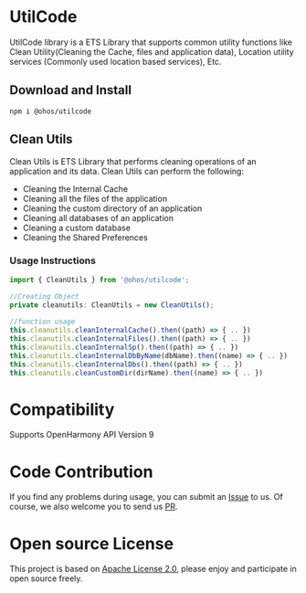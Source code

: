 # UtilCode

UtilCode library is a ETS Library that supports common utility functions like Clean Utility(Cleaning the Cache, files and application data), Location utility services (Commonly used location based services), Etc.

## Download and Install

    npm i @ohos/utilcode

## Clean Utils

Clean Utils is ETS Library that performs cleaning operations of an application and its data. Clean Utils can perform the following:

*  Cleaning the Internal Cache 
*  Cleaning all the files of the application
*  Cleaning the custom directory of an application
*  Cleaning all databases of an application
*  Cleaning a custom database
*  Cleaning the Shared Preferences

### Usage Instructions

```js
import { CleanUtils } from '@ohos/utilcode';
```

```js
//Creating Object
private cleanutils: CleanUtils = new CleanUtils();
 
//function usage
this.cleanutils.cleanInternalCache().then((path) => { .. })
this.cleanutils.cleanInternalFiles().then((path) => { .. })
this.cleanutils.cleanInternalSp().then((path) => { .. })
this.cleanutils.cleanInternalDbByName(dbName).then((name) => { .. })
this.cleanutils.cleanInternalDbs().then((path) => { .. })
this.cleanutils.cleanCustomDir(dirName).then((name) => { .. })
```

# Compatibility
Supports OpenHarmony API Version 9

# Code Contribution
If you find any problems during usage, you can submit an [Issue](https://github.com/Applib-OpenHarmony/UtilCode/issues) to us. Of course, we also welcome you to send us [PR](https://github.com/Applib-OpenHarmony/UtilCode/pulls).

# Open source License
This project is based on [Apache License 2.0](https://github.com/Applib-OpenHarmony/UtilCode/blob/main/LICENSE), please enjoy and participate in open source freely.
